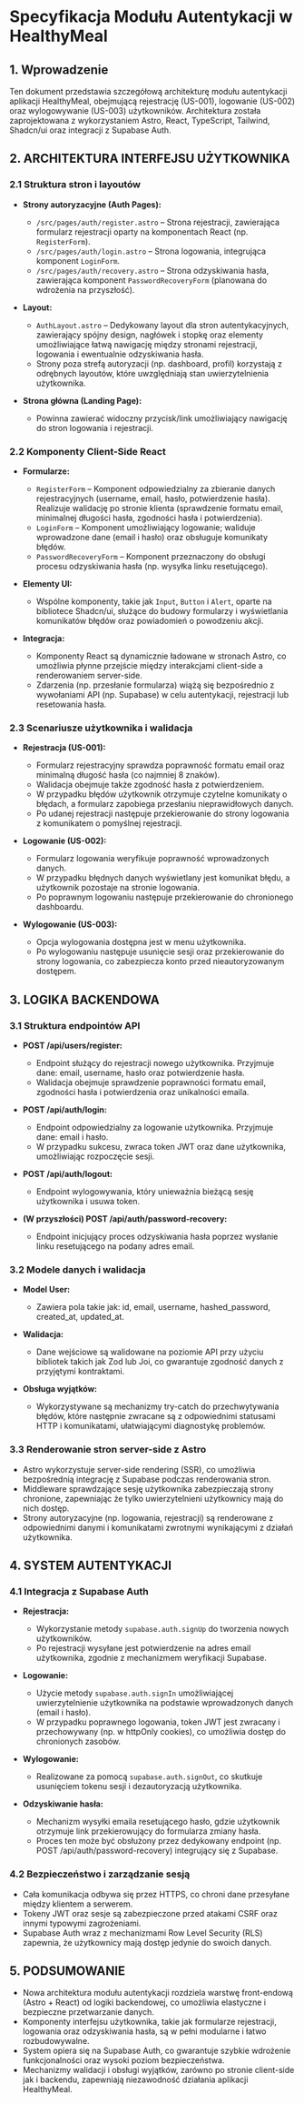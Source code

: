 # Specyfikacja Modułu Autentykacji w HealthyMeal

## 1. Wprowadzenie

Ten dokument przedstawia szczegółową architekturę modułu autentykacji aplikacji HealthyMeal, obejmującą rejestrację (US-001), logowanie (US-002) oraz wylogowywanie (US-003) użytkowników. Architektura została zaprojektowana z wykorzystaniem Astro, React, TypeScript, Tailwind, Shadcn/ui oraz integracji z Supabase Auth.

## 2. ARCHITEKTURA INTERFEJSU UŻYTKOWNIKA

### 2.1 Struktura stron i layoutów

- **Strony autoryzacyjne (Auth Pages):**
  - `/src/pages/auth/register.astro` – Strona rejestracji, zawierająca formularz rejestracji oparty na komponentach React (np. `RegisterForm`).
  - `/src/pages/auth/login.astro` – Strona logowania, integrująca komponent `LoginForm`.
  - `/src/pages/auth/recovery.astro` – Strona odzyskiwania hasła, zawierająca komponent `PasswordRecoveryForm` (planowana do wdrożenia na przyszłość).

- **Layout:**
  - `AuthLayout.astro` – Dedykowany layout dla stron autentykacyjnych, zawierający spójny design, nagłówek i stopkę oraz elementy umożliwiające łatwą nawigację między stronami rejestracji, logowania i ewentualnie odzyskiwania hasła.
  - Strony poza strefą autoryzacji (np. dashboard, profil) korzystają z odrębnych layoutów, które uwzględniają stan uwierzytelnienia użytkownika.
- **Strona główna (Landing Page):**
  - Powinna zawierać widoczny przycisk/link umożliwiający nawigację do stron logowania i rejestracji.

### 2.2 Komponenty Client-Side React

- **Formularze:**
  - `RegisterForm` – Komponent odpowiedzialny za zbieranie danych rejestracyjnych (username, email, hasło, potwierdzenie hasła). Realizuje walidację po stronie klienta (sprawdzenie formatu email, minimalnej długości hasła, zgodności hasła i potwierdzenia).
  - `LoginForm` – Komponent umożliwiający logowanie; waliduje wprowadzone dane (email i hasło) oraz obsługuje komunikaty błędów.
  - `PasswordRecoveryForm` – Komponent przeznaczony do obsługi procesu odzyskiwania hasła (np. wysyłka linku resetującego).

- **Elementy UI:**
  - Wspólne komponenty, takie jak `Input`, `Button` i `Alert`, oparte na bibliotece Shadcn/ui, służące do budowy formularzy i wyświetlania komunikatów błędów oraz powiadomień o powodzeniu akcji.

- **Integracja:**
  - Komponenty React są dynamicznie ładowane w stronach Astro, co umożliwia płynne przejście między interakcjami client-side a renderowaniem server-side.
  - Zdarzenia (np. przesłanie formularza) wiążą się bezpośrednio z wywołaniami API (np. Supabase) w celu autentykacji, rejestracji lub resetowania hasła.

### 2.3 Scenariusze użytkownika i walidacja

- **Rejestracja (US-001):**
  - Formularz rejestracyjny sprawdza poprawność formatu email oraz minimalną długość hasła (co najmniej 8 znaków).
  - Walidacja obejmuje także zgodność hasła z potwierdzeniem.
  - W przypadku błędów użytkownik otrzymuje czytelne komunikaty o błędach, a formularz zapobiega przesłaniu nieprawidłowych danych.
  - Po udanej rejestracji następuje przekierowanie do strony logowania z komunikatem o pomyślnej rejestracji.

- **Logowanie (US-002):**
  - Formularz logowania weryfikuje poprawność wprowadzonych danych.
  - W przypadku błędnych danych wyświetlany jest komunikat błędu, a użytkownik pozostaje na stronie logowania.
  - Po poprawnym logowaniu następuje przekierowanie do chronionego dashboardu.

- **Wylogowanie (US-003):**
  - Opcja wylogowania dostępna jest w menu użytkownika.
  - Po wylogowaniu następuje usunięcie sesji oraz przekierowanie do strony logowania, co zabezpiecza konto przed nieautoryzowanym dostępem.

## 3. LOGIKA BACKENDOWA

### 3.1 Struktura endpointów API

- **POST /api/users/register:**
  - Endpoint służący do rejestracji nowego użytkownika. Przyjmuje dane: email, username, hasło oraz potwierdzenie hasła.
  - Walidacja obejmuje sprawdzenie poprawności formatu email, zgodności hasła i potwierdzenia oraz unikalności emaila.

- **POST /api/auth/login:**
  - Endpoint odpowiedzialny za logowanie użytkownika. Przyjmuje dane: email i hasło.
  - W przypadku sukcesu, zwraca token JWT oraz dane użytkownika, umożliwiając rozpoczęcie sesji.

- **POST /api/auth/logout:**
  - Endpoint wylogowywania, który unieważnia bieżącą sesję użytkownika i usuwa token.

- **(W przyszłości) POST /api/auth/password-recovery:**
  - Endpoint inicjujący proces odzyskiwania hasła poprzez wysłanie linku resetującego na podany adres email.

### 3.2 Modele danych i walidacja

- **Model User:**
  - Zawiera pola takie jak: id, email, username, hashed_password, created_at, updated_at.

- **Walidacja:**
  - Dane wejściowe są walidowane na poziomie API przy użyciu bibliotek takich jak Zod lub Joi, co gwarantuje zgodność danych z przyjętymi kontraktami.

- **Obsługa wyjątków:**
  - Wykorzystywane są mechanizmy try-catch do przechwytywania błędów, które następnie zwracane są z odpowiednimi statusami HTTP i komunikatami, ułatwiającymi diagnostykę problemów.

### 3.3 Renderowanie stron server-side z Astro

- Astro wykorzystuje server-side rendering (SSR), co umożliwia bezpośrednią integrację z Supabase podczas renderowania stron.
- Middleware sprawdzające sesję użytkownika zabezpieczają strony chronione, zapewniając że tylko uwierzytelnieni użytkownicy mają do nich dostęp.
- Strony autoryzacyjne (np. logowania, rejestracji) są renderowane z odpowiednimi danymi i komunikatami zwrotnymi wynikającymi z działań użytkownika.

## 4. SYSTEM AUTENTYKACJI

### 4.1 Integracja z Supabase Auth

- **Rejestracja:**
  - Wykorzystanie metody `supabase.auth.signUp` do tworzenia nowych użytkowników.
  - Po rejestracji wysyłane jest potwierdzenie na adres email użytkownika, zgodnie z mechanizmem weryfikacji Supabase.

- **Logowanie:**
  - Użycie metody `supabase.auth.signIn` umożliwiającej uwierzytelnienie użytkownika na podstawie wprowadzonych danych (email i hasło).
  - W przypadku poprawnego logowania, token JWT jest zwracany i przechowywany (np. w httpOnly cookies), co umożliwia dostęp do chronionych zasobów.

- **Wylogowanie:**
  - Realizowane za pomocą `supabase.auth.signOut`, co skutkuje usunięciem tokenu sesji i dezautoryzacją użytkownika.

- **Odzyskiwanie hasła:**
  - Mechanizm wysyłki emaila resetującego hasło, gdzie użytkownik otrzymuje link przekierowujący do formularza zmiany hasła.
  - Proces ten może być obsłużony przez dedykowany endpoint (np. POST /api/auth/password-recovery) integrujący się z Supabase.

### 4.2 Bezpieczeństwo i zarządzanie sesją

- Cała komunikacja odbywa się przez HTTPS, co chroni dane przesyłane między klientem a serwerem.
- Tokeny JWT oraz sesje są zabezpieczone przed atakami CSRF oraz innymi typowymi zagrożeniami.
- Supabase Auth wraz z mechanizmami Row Level Security (RLS) zapewnia, że użytkownicy mają dostęp jedynie do swoich danych.

## 5. PODSUMOWANIE

- Nowa architektura modułu autentykacji rozdziela warstwę front-endową (Astro + React) od logiki backendowej, co umożliwia elastyczne i bezpieczne przetwarzanie danych.
- Komponenty interfejsu użytkownika, takie jak formularze rejestracji, logowania oraz odzyskiwania hasła, są w pełni modularne i łatwo rozbudowywalne.
- System opiera się na Supabase Auth, co gwarantuje szybkie wdrożenie funkcjonalności oraz wysoki poziom bezpieczeństwa.
- Mechanizmy walidacji i obsługi wyjątków, zarówno po stronie client-side jak i backendu, zapewniają niezawodność działania aplikacji HealthyMeal. 